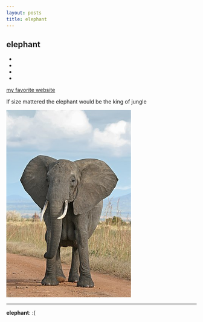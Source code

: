 ```yaml
---
layout: posts
title: elephant
---
```


## elephant

-
-
-
-

[my favorite website](https://www.w3schools.com)

If size mattered the elephant would be the king of jungle



![alt text](../assets/images/ele.jpg "Team Picture")

---
**elephant**: :(
